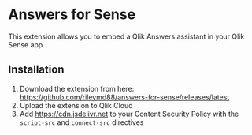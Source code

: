 # Answers for Sense

This extension allows you to embed a Qlik Answers assistant in your Qlik Sense app.

## Installation
1. Download the extension from here: https://github.com/rileymd88/answers-for-sense/releases/latest
2. Upload the extension to Qlik Cloud
3. Add https://cdn.jsdelivr.net to your Content Security Policy with the `script-src` and `connect-src` directives

